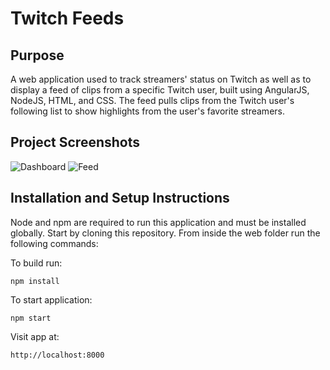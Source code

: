 # Twitch Feeds

## Purpose
A web application used to track streamers' status on Twitch as well as to display a feed of clips from a specific Twitch user, built using AngularJS, NodeJS, HTML, and CSS. The feed pulls clips from the Twitch user's following list to show highlights from the user's favorite streamers.

## Project Screenshots
![Dashboard](https://user-images.githubusercontent.com/31421634/41607413-fbb16676-73b3-11e8-95c0-4f374182e847.png)
![Feed](https://user-images.githubusercontent.com/31421634/41607414-fbc7de10-73b3-11e8-9654-20e4172d2947.png)

## Installation and Setup Instructions

Node and npm are required to run this application and must be installed globally. Start by cloning this repository. From inside the web folder run the following commands:

To build run:
```
npm install
```

To start application:
```
npm start
```

Visit app at:
```
http://localhost:8000
```
